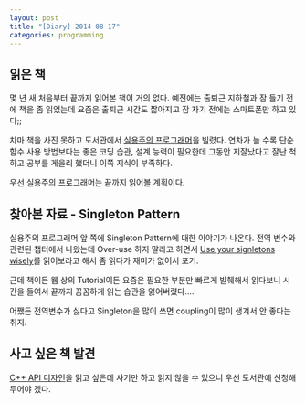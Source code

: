 ```yaml
---
layout: post
title: "[Diary] 2014-08-17"
categories: programming
---
```


## 읽은 책

몇 년 새 처음부터 끝까지 읽어본 책이 거의 없다. 예전에는 출퇴근 지하철과 잠 들기 전에 책을 좀 읽었는데 요즘은 출퇴근 시간도 짧아지고 잠 자기 전에는 스마트폰만 하고 있다;;

차마 책을 사진 못하고 도서관에서 [실용주의 프로그래머][1]을 빌렸다. 연차가 늘 수록 단순 함수 사용 방법보다는 좋은 코딩 습관, 설계 능력이 필요한데 그동안 지잘났다고 잘난 척하고 공부를 게을리 했더니 이쪽 지식이 부족하다.

우선 실용주의 프로그래머는 끝까지 읽어볼 계획이다.

## 찾아본 자료 - Singleton Pattern

실용주의 프로그래머 앞 쪽에 Singleton Pattern에 대한 이야기가 나온다. 전역 변수와 관련된 챕터에서 나왔는데 Over-use 하지 말라고 하면서 [Use your signletons wisely][2]를 읽어보라고 해서 좀 읽다가 재미가 없어서 포기.

근데 책이든 웹 상의 Tutorial이든 요즘은 필요한 부분만 빠르게 발췌해서 읽다보니 시간을 들여서 끝까지 꼼꼼하게 읽는 습관을 잃어버렸다....

어쨌든 전역변수가 싫다고 Singleton을 많이 쓰면 coupling이 많이 생겨서 안 좋다는 취지.

## 사고 싶은 책 발견

[C++ API 디자인][3]을 읽고 싶은데 사기만 하고 읽지 않을 수 있으니 우선 도서관에 신청해 두어야 겠다.

[1]: http://www.yes24.com/24/Goods/12501565
[2]: https://www.ibm.com/developerworks/library/co-single/
[3]: http://www.yes24.com/24/goods/11840662

